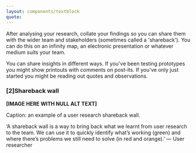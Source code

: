 ```yaml
---
layout: components/textblock
quote:
---
```


After analysing your research, collate your findings so you can share them with the wider team and stakeholders (sometimes called a 'shareback'). You can do this on an infinity map, an electronic presentation or whatever medium suits your team. 

You can share insights in different ways. If you've been testing prototypes you might show printouts with comments on post-its. If you've only just started you might be reading out quotes and observations.

### [2]Shareback wall

**[IMAGE HERE WITH NULL ALT TEXT]**

Caption: an example of a user research shareback wall.

‘A shareback wall is a way to bring back what we learnt from user research to the team. We can use it to quickly identify what’s working (green) and where there’s problems we still need to solve (in red and orange).’ — User researcher
